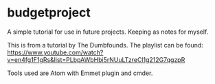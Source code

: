 # budgetproject
A simple tutorial for use in future projects. Keeping as notes for myself.

This is from a tutorial by The Dumbfounds. The playlist can be found:
https://www.youtube.com/watch?v=en4fg1F1gRs&list=PLbpAWbHbi5rNUuLTzreCl1g212G7qgzpR

Tools used are Atom with Emmet plugin and cmder.
